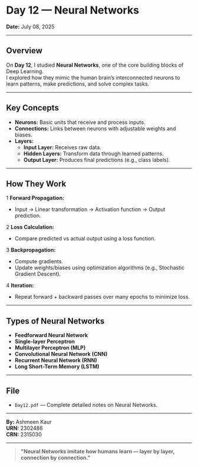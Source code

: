 # Day 12 — Neural Networks

**Date:** July 08, 2025

---

## Overview

On **Day 12**, I studied **Neural Networks**, one of the core building blocks of Deep Learning.  
I explored how they mimic the human brain’s interconnected neurons to learn patterns, make predictions, and solve complex tasks.

---

## Key Concepts

- **Neurons:** Basic units that receive and process inputs.
- **Connections:** Links between neurons with adjustable weights and biases.
- **Layers:**
  - **Input Layer:** Receives raw data.
  - **Hidden Layers:** Transform data through learned patterns.
  - **Output Layer:** Produces final predictions (e.g., class labels).

---

## How They Work

1️ **Forward Propagation:**  
- Input → Linear transformation → Activation function → Output prediction.

2️ **Loss Calculation:**  
- Compare predicted vs actual output using a loss function.

3️ **Backpropagation:**  
- Compute gradients.
- Update weights/biases using optimization algorithms (e.g., Stochastic Gradient Descent).

4️ **Iteration:**  
- Repeat forward + backward passes over many epochs to minimize loss.

---

## Types of Neural Networks

-  **Feedforward Neural Network**
-  **Single-layer Perceptron**
-  **Multilayer Perceptron (MLP)**
-  **Convolutional Neural Network (CNN)**
-  **Recurrent Neural Network (RNN)**
-  **Long Short-Term Memory (LSTM)**

---

## File

- `Day12.pdf` — Complete detailed notes on Neural Networks.

---

**By:** Ashmeen Kaur  
**URN:** 2302486  
**CRN:** 2315030

---

> **"Neural Networks imitate how humans learn — layer by layer, connection by connection."**

